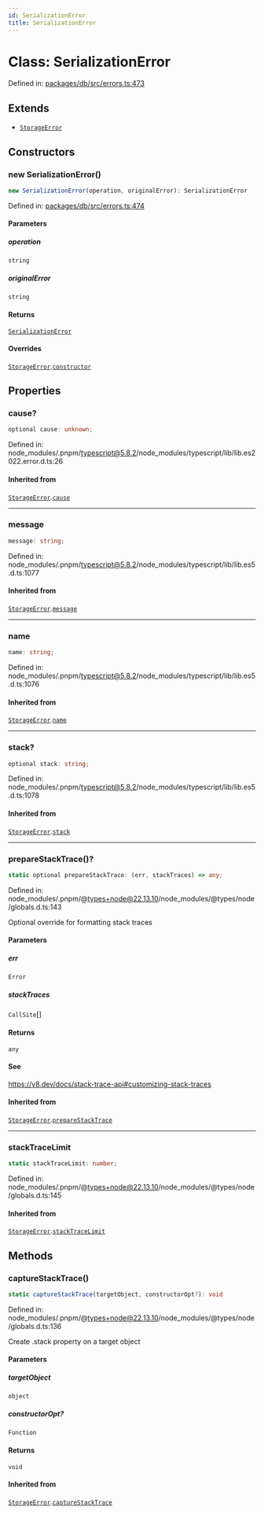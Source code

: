 ```yaml
---
id: SerializationError
title: SerializationError
---
```


<!-- DO NOT EDIT: this page is autogenerated from the type comments -->

# Class: SerializationError

Defined in: [packages/db/src/errors.ts:473](https://github.com/TanStack/db/blob/main/packages/db/src/errors.ts#L473)

## Extends

- [`StorageError`](../storageerror.md)

## Constructors

### new SerializationError()

```ts
new SerializationError(operation, originalError): SerializationError
```

Defined in: [packages/db/src/errors.ts:474](https://github.com/TanStack/db/blob/main/packages/db/src/errors.ts#L474)

#### Parameters

##### operation

`string`

##### originalError

`string`

#### Returns

[`SerializationError`](../serializationerror.md)

#### Overrides

[`StorageError`](../storageerror.md).[`constructor`](../StorageError.md#constructors)

## Properties

### cause?

```ts
optional cause: unknown;
```

Defined in: node\_modules/.pnpm/typescript@5.8.2/node\_modules/typescript/lib/lib.es2022.error.d.ts:26

#### Inherited from

[`StorageError`](../storageerror.md).[`cause`](../StorageError.md#cause)

***

### message

```ts
message: string;
```

Defined in: node\_modules/.pnpm/typescript@5.8.2/node\_modules/typescript/lib/lib.es5.d.ts:1077

#### Inherited from

[`StorageError`](../storageerror.md).[`message`](../StorageError.md#message-1)

***

### name

```ts
name: string;
```

Defined in: node\_modules/.pnpm/typescript@5.8.2/node\_modules/typescript/lib/lib.es5.d.ts:1076

#### Inherited from

[`StorageError`](../storageerror.md).[`name`](../StorageError.md#name)

***

### stack?

```ts
optional stack: string;
```

Defined in: node\_modules/.pnpm/typescript@5.8.2/node\_modules/typescript/lib/lib.es5.d.ts:1078

#### Inherited from

[`StorageError`](../storageerror.md).[`stack`](../StorageError.md#stack)

***

### prepareStackTrace()?

```ts
static optional prepareStackTrace: (err, stackTraces) => any;
```

Defined in: node\_modules/.pnpm/@types+node@22.13.10/node\_modules/@types/node/globals.d.ts:143

Optional override for formatting stack traces

#### Parameters

##### err

`Error`

##### stackTraces

`CallSite`[]

#### Returns

`any`

#### See

https://v8.dev/docs/stack-trace-api#customizing-stack-traces

#### Inherited from

[`StorageError`](../storageerror.md).[`prepareStackTrace`](../StorageError.md#preparestacktrace)

***

### stackTraceLimit

```ts
static stackTraceLimit: number;
```

Defined in: node\_modules/.pnpm/@types+node@22.13.10/node\_modules/@types/node/globals.d.ts:145

#### Inherited from

[`StorageError`](../storageerror.md).[`stackTraceLimit`](../StorageError.md#stacktracelimit)

## Methods

### captureStackTrace()

```ts
static captureStackTrace(targetObject, constructorOpt?): void
```

Defined in: node\_modules/.pnpm/@types+node@22.13.10/node\_modules/@types/node/globals.d.ts:136

Create .stack property on a target object

#### Parameters

##### targetObject

`object`

##### constructorOpt?

`Function`

#### Returns

`void`

#### Inherited from

[`StorageError`](../storageerror.md).[`captureStackTrace`](../StorageError.md#capturestacktrace)
